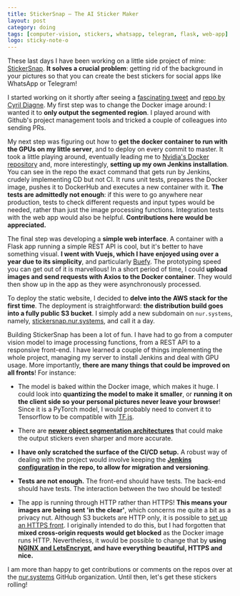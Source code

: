 ```yaml
---
title: StickerSnap — The AI Sticker Maker
layout: post
category: doing
tags: [computer-vision, stickers, whatsapp, telegram, flask, web-app]
logo: sticky-note-o
---
```


These last days I have been working on a little side project of mine: [StickerSnap](http://stickersnap.nur.systems). **It solves a crucial problem**: getting rid of the background in your pictures so that you can create the best stickers for social apps like WhatsApp or Telegram!

I started working on it shortly after seeing a [fascinating tweet](https://twitter.com/cyrildiagne/status/1256916982764646402) and [repo by Cyril Diagne](https://github.com/cyrildiagne/BASNet-http). My first step was to change the Docker image around: I wanted it to **only output the segmented region**. I played around with Github's project management tools and tricked a couple of colleagues into sending PRs. 

My next step was figuring out how to **get the docker container to run with the GPUs on my little server**, and to deploy on every commit to master. It took a little playing around, eventually leading me to [Nvidia's Docker repository](https://github.com/NVIDIA/nvidia-docker) and, more interestingly, **setting up my own Jenkins installation**. You can see in the repo the exact command that gets run by Jenkins, crudely implementing CD but not CI. It runs unit tests, prepares the Docker image, pushes it to DockerHub and executes a new container with it. **The tests are admittedly not enough**: if this were to go anywhere near production, tests to check different requests and input types would be needed, rather than just the image processing functions. Integration tests with the web app would also be helpful. **Contributions here would be appreciated.**

The final step was developing a **simple web interface**. A container with a Flask app running a simple REST API is cool, but it's better to have something visual. **I went with Vuejs, which I have enjoyed using over a year due to its simplicity**, and particularly [Buefy](https://buefy.org). The prototyping speed you can get out of it is marvellous! In a short period of time, I could **upload images and send requests with Axios to the Docker container**. They would then show up in the app as they were asynchronously processed. 

To deploy the static website, I decided to **delve into the AWS stack for the first time**. The deployment is straightforward: **the distribution build goes into a fully public S3 bucket**. I simply add a new subdomain on `nur.systems`, namely, [stickersnap.nur.systems](http://stickersnap.nur.systems/), and call it a day. 

Building StickerSnap has been a lot of fun. I have had to go from a computer vision model to image processing functions, from a REST API to a responsive front-end. I have learned a couple of things implementing the whole project, managing my server to install Jenkins and deal with GPU usage. More importantly, **there are many things that could be improved on all fronts**! For instance:

* The model is baked within the Docker image, which makes it huge. I could look into **quantizing the model to make it smaller**, or **running it on the client side so your personal pictures never leave your browser**! Since it is a PyTorch model, I would probably need to convert it to Tensorflow to be compatible with [TF.js](https://www.tensorflow.org/js).

* There are **[newer object segmentation architectures](https://twitter.com/cyrildiagne/status/1257572501753864192?s=20)** that could make the output stickers even sharper and more accurate.

* **I have only scratched the surface of the CI/CD setup.** A robust way of dealing with the project would involve keeping the **[Jenkins configuration](https://medium.com/slalom-build/automatically-generating-jenkins-jobs-d30d4b0a2b49) in the repo, to allow for migration and versioning**. 

* **Tests are not enough.** The front-end should have tests. The back-end should have tests. The interaction between the two should be tested! 

* The app is running through HTTP rather than HTTPS! **This means your images are being sent 'in the clear'**, which concerns me quite a bit as a privacy nut. Although S3 buckets are HTTP only, it is possible to [set up an HTTPS front](https://levelup.gitconnected.com/deploying-vue-js-to-aws-with-https-and-a-custom-domain-name-3ae1f79fe188). I originally intended to do this, but I had forgotten that **mixed cross-origin requests would get blocked** as the Docker image runs HTTP. Nevertheless, it would be possible to change that by **using [NGINX and LetsEncrypt](https://github.com/smallwat3r/docker-nginx-gunicorn-flask-letsencrypt), and have everything beautiful, HTTPS and nice.** 

I am more than happy to get contributions or comments on the repos over at the [nur.systems](https://github.com/nur-systems) GitHub organization. Until then, let's get these stickers rolling!


